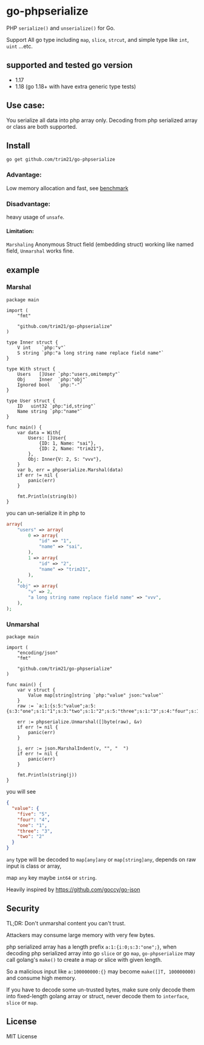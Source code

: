 # go-phpserialize

PHP `serialize()` and `unserialize()` for Go.

Support All go type including `map`, `slice`, `strcut`, and simple type like `int`, `uint` ...etc.

## supported and tested go version

- 1.17
- 1.18 (go 1.18+ with have extra generic type tests)

## Use case:

You serialize all data into php array only. Decoding from php serialized array or class are both supported.

## Install

```console
go get github.com/trim21/go-phpserialize
```

### Advantage:

Low memory allocation and fast, see [benchmark](./docs/benchmark.md)

### Disadvantage:

heavy usage of `unsafe`.

#### Limitation:

`Marshaling` Anonymous Struct field (embedding struct) working like named field, `Unmarshal` works fine.

## example

### Marshal

```golang
package main

import (
	"fmt"

	"github.com/trim21/go-phpserialize"
)

type Inner struct {
	V int    `php:"v"`
	S string `php:"a long string name replace field name"`
}

type With struct {
	Users   []User `php:"users,omitempty"`
	Obj     Inner  `php:"obj"`
	Ignored bool   `php:"-"`
}

type User struct {
	ID   uint32 `php:"id,string"`
	Name string `php:"name"`
}

func main() {
	var data = With{
		Users: []User{
			{ID: 1, Name: "sai"},
			{ID: 2, Name: "trim21"},
		},
		Obj: Inner{V: 2, S: "vvv"},
	}
	var b, err = phpserialize.Marshal(data)
	if err != nil {
		panic(err)
	}

	fmt.Println(string(b))
}
```

you can un-serialize it in php to

```php
array(
    "users" => array(
        0 => array(
            "id" => "1",
            "name" => "sai",
        ),
        1 => array(
            "id" => "2",
            "name" => "trim21",
        ),
    ),
    "obj" => array(
        "v" => 2,
        "a long string name replace field name" => "vvv",
    ),
);
```

### Unmarshal

```golang
package main

import (
	"encoding/json"
	"fmt"

	"github.com/trim21/go-phpserialize"
)

func main() {
	var v struct {
		Value map[string]string `php:"value" json:"value"`
	}
	raw := `a:1:{s:5:"value";a:5:{s:3:"one";s:1:"1";s:3:"two";s:1:"2";s:5:"three";s:1:"3";s:4:"four";s:1:"4";s:4:"five";s:1:"5";}}`

	err := phpserialize.Unmarshal([]byte(raw), &v)
	if err != nil {
		panic(err)
	}

	j, err := json.MarshalIndent(v, "", "  ")
	if err != nil {
		panic(err)
	}

	fmt.Println(string(j))
}
```

you will see

```json
{
  "value": {
    "five": "5",
    "four": "4",
    "one": "1",
    "three": "3",
    "two": "2"
  }
}
```

`any` type will be decoded to `map[any]any` or `map[string]any`, depends on raw input is class or array,

map `any` key maybe `int64` or `string`.

Heavily inspired by https://github.com/goccy/go-json

## Security

TL;DR: Don't unmarshal content you can't trust.

Attackers may consume large memory with very few bytes.

php serialized array has a length prefix `a:1:{i:0;s:3:"one";}`, when decoding php serialized array into go `slice` or
go `map`,
`go-phpserialize` may call golang's `make()` to create a map or slice with given length.

So a malicious input like `a:100000000:{}` may become `make([]T, 100000000)` and consume high memory.

If you have to decode some un-trusted bytes, make sure only decode them into fixed-length golang array or struct,
never decode them to `interface`, `slice` or `map`.

## License

MIT License

